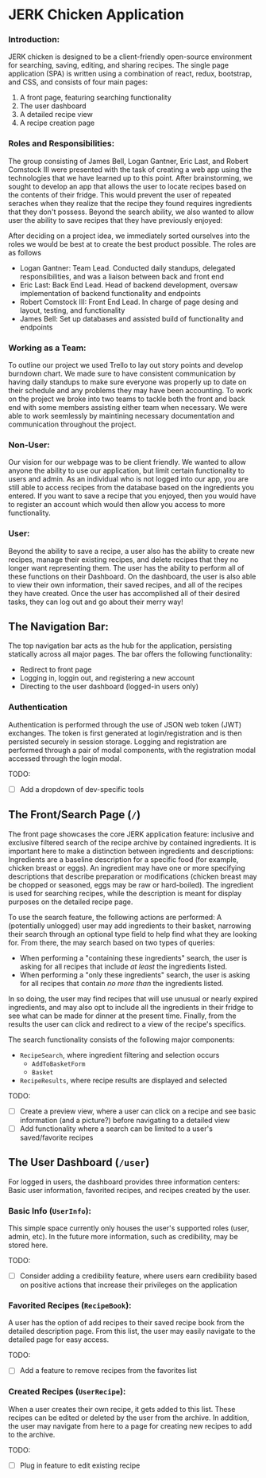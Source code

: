 # JERK Chicken Application

### Introduction:

JERK chicken is designed to be a client-friendly open-source environment for 
searching, saving, editing, and sharing recipes. The single page application 
(SPA) is written  using a combination of react, redux, bootstrap, and CSS, and
consists of four main pages:

1. A front page, featuring searching functionality
2. The user dashboard
3. A detailed recipe view
4. A recipe creation page

### Roles and Responsibilities:

The group consisting of James Bell, Logan Gantner, Eric Last, and Robert 
Comstock III were presented with the task of creating a web app using the 
technologies that we have learned up to this point. After brainstorming, we 
sought to develop an app that allows the user to locate recipes based on the
contents of their fridge. This would prevent the user of repeated seraches 
when they realize that the recipe they found requires ingredients that they
don't possess. Beyond the search ability, we also wanted to allow user the 
ability to save recipes that they have previously enjoyed:

After deciding on a project idea, we immediately sorted ourselves into the roles
we would be best at to create the best product possible. The roles are as follows
- Logan Gantner: Team Lead. Conducted daily standups, delegated responsibilities, and was a liaison between back and front end
- Eric Last: Back End Lead. Head of backend development, oversaw implementation of backend functionality and endpoints 
- Robert Comstock III: Front End Lead. In charge of page desing and layout, testing, and functionality
- James Bell: Set up databases and assisted build of functionality and endpoints

### Working as a Team:

To outline our project we used Trello to lay out story points and develop burndown chart. 
We made sure to have consistent communication by having daily standups to make sure everyone 
was properly up to date on their schedule and any problems they may have been accounting.
To work on the project we broke into two teams to tackle both the front and back end with some 
members assisting either team when necessary. We were able to work seemlessly by maintining 
necessary documentation and communication throughout the project. 

### Non-User:

Our vision for our webpage was to be client friendly. We wanted to allow anyone the 
ability to use our application, but limit certain functionality to users and admin. 
As an individual who is not logged into our app, you are still able to access 
recipes from the database based on the ingredients you entered. If you want to save 
a recipe that you enjoyed, then you would have to register an account which would then 
allow you access to more functionality. 

### User:

Beyond the ability to save a recipe, a user also has the ability to create new 
recipes, manage their existing recipes, and delete recipes that they no longer 
want representing them. The user has the ability to perform all of these functions 
on their Dashboard. On the dashboard, the user is also able to view their own 
information, their saved recipes, and all of the recipes they have created. Once 
the user has accomplished all of their desired tasks, they can log out and go about 
their merry way!

## The Navigation Bar:

The top navigation bar acts as the hub for the application, persisting statically
across all major pages. The bar offers the following functionality:
- Redirect to front page
- Logging in, loggin out, and registering a new account
- Directing to the user dashboard (logged-in users only)

### Authentication

Authentication is performed through the use of JSON web token (JWT) exchanges.
The token is first generated at login/registration and is then persisted 
securely in session storage. Logging and registration are performed through a
pair of modal components, with the registration modal accessed through the 
login modal.

TODO:
- [ ] Add a dropdown of dev-specific tools

## The Front/Search Page (`/`)

The front page showcases the core JERK application feature: inclusive and 
exclusive filtered search of the recipe archive by contained ingredients. It 
is important here to make a distinction between ingredients and descriptions:
Ingredients are a baseline description for a specific food (for example, chicken
breast or eggs). An ingredient may have one or more specifying descriptions that
describe preparation or modifications (chicken breast may be chopped or seasoned,
eggs may be raw or hard-boiled). The ingredient is used for searching recipes,
while the description is meant for display purposes on the detailed recipe page.

To use the search feature, the following actions are performed: A (potentially
unlogged) user may add ingredients to their basket, narrowing their search 
through an optional type field to help find what they are looking for. From there,
the may search based on two types of queries:
- When performing a "containing these ingredients" search, the user is asking for all recipes that include *at least* the ingredients listed.
- When performing a "only these ingredients" search, the user is asking for all recipes that contain *no more than* the ingredients listed.

In so doing, the user may find recipes that will use unusual or nearly expired
ingredients, and may also opt to include all the ingredients in their fridge
to see what can be made for dinner at the present time. Finally, from the results
the user can click and redirect to a view of the recipe's specifics.

The search functionality consists of the following major components:

- `RecipeSearch`, where ingredient filtering and selection occurs
    - `AddToBasketForm`
    - `Basket`
- `RecipeResults`, where recipe results are displayed and selected

TODO:
- [ ] Create a preview view, where a user can click on a recipe and see basic information (and a picture?) before navigating to a detailed view
- [ ] Add functionality where a search can be limited to a user's saved/favorite recipes

## The User Dashboard (`/user`)

For logged in users, the dashboard provides three information centers: Basic
user information, favorited recipes, and recipes created by the user.

### Basic Info (`UserInfo`):

This simple space currently only houses the user's supported roles (user, admin, etc).
In the future more information, such as credibility, may be stored here.

TODO:
- [ ] Consider adding a credibility feature, where users earn credibility based on positive actions that increase their privileges on the application

### Favorited Recipes (`RecipeBook`):

A user has the option of add recipes to their saved recipe book from the detailed
description page. From this list, the user may easily navigate to the detailed
page for easy access.

TODO:
- [ ] Add a feature to remove recipes from the favorites list

### Created Recipes (`UserRecipe`):

When a user creates their own recipe, it gets added to this list. These recipes
can be edited or deleted by the user from the archive. In addition, the user may
navigate from here to a page for creating new recipes to add to the archive.

TODO:
- [ ] Plug in feature to edit existing recipe











